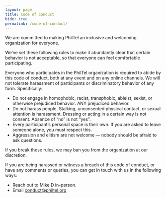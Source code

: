 ```yaml
---
layout: page
title: Code of Conduct
hide: true
permalink: /code-of-conduct/
---
```


We are committed to making PhilTel an inclusive and welcoming organization for everyone.

We’ve set these following rules to make it abundantly clear that certain behavior is not acceptable, so that everyone can feel comfortable participating.

Everyone who participates in the PhilTel organization is required to abide by this code of conduct, both at any event and on any online channels. We will not tolerate harassment of participants or discriminatory behavior of any form. Specifically:

* Do not engage in homophobic, racist, transphobic, ableist, sexist, or otherwise prejudiced behavior. ANY prejudiced behavior.
* Do not harass people. Stalking, unconsented physical contact, or sexual attention is harassment. Dressing or acting in a certain way is not consent. Absence of “no” is not “yes”.
* Every participant’s personal space is their own. If you are asked to leave someone alone, you must respect this.
* Aggression and elitism are not welcome — nobody should be afraid to ask questions.

If you break these rules, we may ban you from the organization at our discretion.

If you are being harassed or witness a breach of this code of conduct, or have any comments or queries, you can get in touch with us in the following ways:

* Reach out to Mike D in-person.
* Email <conduct@philtel.org>